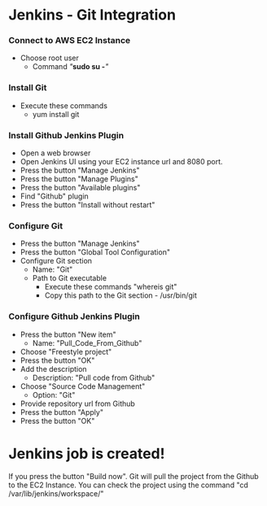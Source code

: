 # Jenkins - Git Integration

### Connect to AWS EC2 Instance
- Choose root user
  * Command _"_**sudo su -**_"_
  
### Install Git
- Execute these commands
  *  yum install git

### Install Github Jenkins Plugin
- Open a web browser
- Open Jenkins UI using your EC2 instance url and 8080 port.
- Press the button "Manage Jenkins"
- Press the button "Manage Plugins"
- Press the button "Available plugins"
- Find "Github" plugin
- Press the button "Install without restart"

### Configure Git
- Press the button "Manage Jenkins"
- Press the button "Global Tool Configuration"
- Configure Git section
  * Name: "Git"
  * Path to Git executable
    * Execute these commands "whereis git"
    * Copy this path to the Git section - /usr/bin/git

### Configure Github Jenkins Plugin
- Press the button "New item"
  * Name: "Pull_Code_From_Github"
- Choose "Freestyle project"
- Press the button "OK" 
- Add the description
  * Description: "Pull code from Github"
- Choose "Source Code Management"
  * Option: "Git"
- Provide repository url from Github
- Press the button "Apply"
- Press the button "OK" 

# Jenkins job is created!

If you press the button "Build now". Git will pull the project from the Github to the EC2 Instance.
You can check the project using the command "cd /var/lib/jenkins/workspace/"

